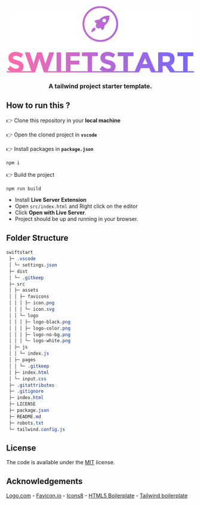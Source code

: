 [![swiftstart](./src/assets/logo/logo-no-bg.png)](https://dub.sh/swiftstart)

<h3 align="center">A tailwind project starter template.</h3>

## How to run this ?

👉 Clone this repository in your **local machine**

👉 Open the cloned project in **`vscode`**

👉 Install packages in **`package.json`**

```bash
npm i
```

👉 Build the project

```bash
npm run build
```

- Install **Live Server Extension**
- Open `src/index.html` and Right click on the editor
- Click **Open with Live Server**.
- Project should be up and running in your browser.

## Folder Structure

```scss
swiftstart
 ├─ .vscode
 │ └─ settings.json
 ├─ dist
 │ └─ .gitkeep
 ├─ src
 │ ├─ assets
 │ │ ├─ favicons
 │ │ │ ├─ icon.png
 │ │ │ └─ icon.svg
 │ │ └─ logo
 │ │ │ ├─ logo-black.png
 │ │ │ ├─ logo-color.png
 │ │ │ ├─ logo-no-bg.png
 │ │ │ └─ logo-white.png
 │ ├─ js
 │ │ └─ index.js
 │ ├─ pages
 │ │ └─ .gitkeep
 │ ├─ index.html
 │ └─ input.css
 ├─ .gitattributes
 ├─ .gitignore
 ├─ index.html
 ├─ LICENSE
 ├─ package.json
 ├─ README.md
 ├─ robots.txt
 └─ tailwind.config.js
```

## License

The code is available under the [MIT](./LICENSE) license.

## Acknowledgements

[Logo.com](https://logo.com/) - [Favicon.io](https://favicon.io/) - [Icons8](https://icons8.com/) - [HTML5 Boilerplate](https://html5boilerplate.com/) - [Tailwind boilerplate](https://github.com/learnwithsumit/tailwind-playlist/tree/lesson-2)
